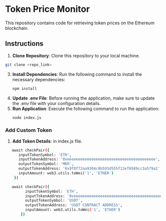 # Token Price Monitor

This repository contains code for retrieving token prices on the Ethereum blockchain.

## Instructions

1. **Clone Repository**: Clone this repository to your local machine.
 ```bash
git clone <repo_link>
```

3. **Install Dependencies**: Run the following command to install the necessary dependencies:
   ```bash
   npm install
4. **Update .env File**: Before running the application, make sure to update the .env file with your configuration details.
5. **Run Application**: Execute the following command to run the application:
   ```bash
   node index.js
   ```
### Add Custom Token
1. **Add Token Details**: in index.js file.
```bash
   await checkPair({
      inputTokenSymbol: 'ETH',
      inputTokenAddress: '0xeeeeeeeeeeeeeeeeeeeeeeeeeeeeeeeeeeeeeeee',
      outputTokenSymbol: 'MKR',
      outputTokenAddress: '0x9f8f72aa9304c8b593d555f12ef6589cc3a579a2',
      inputAmount: web3.utils.toWei('1', 'ETHER')
    })

   await checkPair({
         inputTokenSymbol: 'ETH',
         inputTokenAddress: '0xeeeeeeeeeeeeeeeeeeeeeeeeeeeeeeeeeeeeeeee',
         outputTokenSymbol: 'USDT',
         outputTokenAddress: 'USDT CONTRACT ADDRESS',
         inputAmount: web3.utils.toWei('1', 'ETHER')
       })
```
